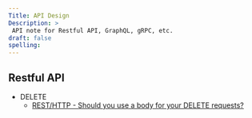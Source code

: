 ```yaml
---
Title: API Design
Description: >
 API note for Restful API, GraphQL, gRPC, etc.
draft: false
spelling: 
---
```


## Restful API

+ DELETE
  + [REST/HTTP - Should you use a body for your DELETE requests?](https://peterdaugaardrasmussen.com/2020/11/14/rest-should-you-use-a-body-for-your-http-delete-requests/)
